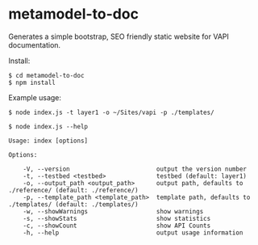 # metamodel-to-doc
Generates a simple bootstrap, SEO friendly static website for VAPI documentation.

Install:

    $ cd metamodel-to-doc
    $ npm install

Example usage:

    $ node index.js -t layer1 -o ~/Sites/vapi -p ./templates/

    $ node index.js --help

    Usage: index [options]

    Options:

        -V, --version                        output the version number
        -t, --testbed <testbed>              testbed (default: layer1)
        -o, --output_path <output_path>      output path, defaults to ./reference/ (default: ./reference/)
        -p, --template_path <template_path>  template path, defaults to ./templates/ (default: ./templates/)
        -w, --showWarnings                   show warnings
        -s, --showStats                      show statistics
        -c, --showCount                      show API Counts
        -h, --help                           output usage information